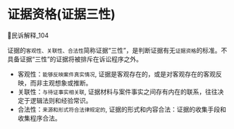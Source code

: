# 证据资格(证据三性)
🚪民诉解释_104

证据的`客观性、关联性、合法性`简称证据“三性”，是判断证据有无`证据资格`的标准。不具备证据“三性”的证据将被排斥在诉讼程序之外。

- 客观性：`能够反映案件真实情况`, 证据是客观存在的，或是对客观存在的客观反映，而非主观想象或推断。
- 关联性：`与待证事实相关联`, 证据材料与案件事实之间存有内在的联系，往往决定于逻辑法则和经验常识。
- 合法性：`来源和形式符合法律规定的`, 证据的形式和内容合法：证据的收集手段和收集程序合法。